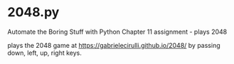 # 2048.py
Automate the Boring Stuff with Python Chapter 11 assignment - plays 2048 

plays the 2048 game at https://gabrielecirulli.github.io/2048/ by passing down, left, up, right keys.
